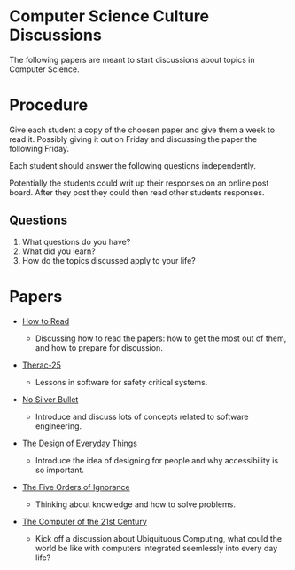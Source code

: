 # Computer Science Culture Discussions

The following papers are meant to start discussions about topics in Computer Science.

# Procedure

Give each student a copy of the choosen paper and give them a week to read it. Possibly giving it out on Friday and discussing the paper the following Friday.

Each student should answer the following questions independently.

Potentially the students could writ up their responses on an online post board. After they post they could then read other students responses.

## Questions

1. What questions do you have?
2. What did you learn?
3. How do the topics discussed apply to your life?


# Papers

* [How to Read](https://www.google.com/url?sa=t&source=web&rct=j&url=http://pne.people.si.umich.edu/PDF/howtoread.pdf&ved=2ahUKEwiq6I_6oO3cAhXBqYMKHTjND_MQFjAAegQIBhAB&usg=AOvVaw3PMJonNPDJboKEclV0cJPK)
    * Discussing how to read the papers: how to get the most out of them, and how to prepare for discussion.

* [Therac-25](https://www.google.com/url?sa=t&source=web&rct=j&url=http://www.bowdoin.edu/~allen/courses/cs260/readings/therac.pdf&ved=2ahUKEwjn6bjyiPPcAhVS-6wKHdzdB6IQFjAGegQIBhAB&usg=AOvVaw2HWjdBGcuUfJRhqGB8W7s1&cshid=1534473999143)
    * Lessons in software for safety critical systems.

* [No Silver Bullet](https://www.google.com/url?sa=t&source=web&rct=j&url=http://worrydream.com/refs/Brooks-NoSilverBullet.pdf&ved=2ahUKEwj0_uT-hvPcAhUOW60KHU6sCgcQFjATegQICBAB&usg=AOvVaw20cEqaaafIne7poBfC8sx-&cshid=1534473546821)
    * Introduce and discuss lots of concepts related to software engineering.

* [The Design of Everyday Things](https://www.goodreads.com/work/quotes/18518-the-psychology-of-everyday-things)
    * Introduce the idea of designing for people and why accessibility is so important.

* [The Five Orders of Ignorance](https://www.researchgate.net/publication/27293624_The_Five_Orders_of_Ignorance)
    * Thinking about knowledge and how to solve problems.

* [The Computer of the 21st Century](https://www.google.com/url?sa=t&source=web&rct=j&url=https://www.ics.uci.edu/~corps/phaseii/Weiser-Computer21stCentury-SciAm.pdf&ved=2ahUKEwjOx5yCnu3cAhWI54MKHae9BhAQFjABegQICBAB&usg=AOvVaw1Om886fu-OIQvuWfKTUK9E&cshid=1534273460141)
    * Kick off a discussion about Ubiquituous Computing, what could the world be like with computers integrated seemlessly into every day life?

